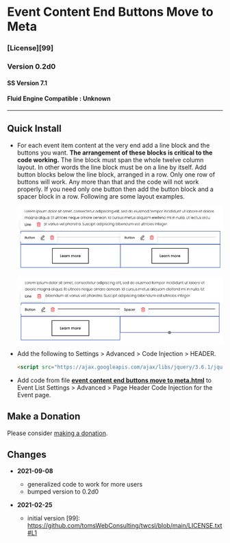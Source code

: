 # Event Content End Buttons Move to Meta

### [License][99]

### Version 0.2d0

#### SS Version 7.1

#### Fluid Engine Compatible : Unknown

---

## Quick Install

* For each event item content at the very end add a line block and the buttons
  you want. **The arrangement of these blocks is critical to the code working.**
  The line block must span the whole twelve column layout. In other words the
  line block must be on a line by itself. Add button blocks below the line
  block, arranged in a row. Only one row of buttons will work. Any more than
  that and the code will not work properly. If you need only one button then
  add the button block and a spacer block in a row. Following are some layout
  examples.
  
  ![two buttons layout example](read%20me%20assets/two%20button%20layout.png)
  
  ![one buttons layout example](read%20me%20assets/one%20button%20layout.png)
  
* Add the following to Settings > Advanced > Code Injection > HEADER.
  
  ```html
  <script src="https://ajax.googleapis.com/ajax/libs/jquery/3.6.1/jquery.min.js"></script>
  ```
  
* Add code from file
  **[event content end buttons move to meta.html](event%20content%20end%20buttons%20move%20to%20meta.html#L1)**
  to Event List Settings > Advanced > Page Header Code Injection for the Event
  page.

## Make a Donation

Please consider [making a donation](https://github.com/tomsWebConsulting/twcsl#make-a-donation).

## Changes

* **2021-09-08**
  
  * generalized code to work for more users
  * bumped version to 0.2d0
  
* **2021-02-25**
  
  * initial version
[99]: https://github.com/tomsWebConsulting/twcsl/blob/main/LICENSE.txt#L1
